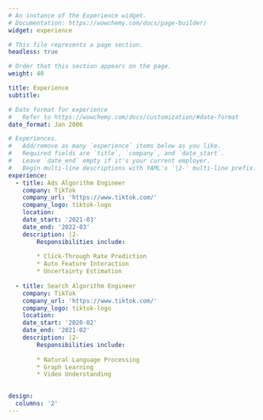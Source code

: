 ```yaml
---
# An instance of the Experience widget.
# Documentation: https://wowchemy.com/docs/page-builder/
widget: experience

# This file represents a page section.
headless: true

# Order that this section appears on the page.
weight: 40

title: Experience
subtitle:

# Date format for experience
#   Refer to https://wowchemy.com/docs/customization/#date-format
date_format: Jan 2006

# Experiences.
#   Add/remove as many `experience` items below as you like.
#   Required fields are `title`, `company`, and `date_start`.
#   Leave `date_end` empty if it's your current employer.
#   Begin multi-line descriptions with YAML's `|2-` multi-line prefix.
experience:
  - title: Ads Algorithm Engineer
    company: TikTok
    company_url: 'https://www.tiktok.com/'
    company_logo: tiktok-logo
    location: 
    date_start: '2021-03'
    date_end: '2022-03'
    description: |2-
        Responsibilities include:
        
        * Click-Through Rate Prediction
        * Auto Feature Interaction
        * Uncertainty Estimation
  
  - title: Search Algorithm Engineer
    company: TikTok
    company_url: 'https://www.tiktok.com/'
    company_logo: tiktok-logo
    location: 
    date_start: '2020-02'
    date_end: '2021-02'
    description: |2-
        Responsibilities include:
        
        * Natural Language Processing
        * Graph Learning
        * Video Understanding
        

design:
  columns: '2'
---
```


